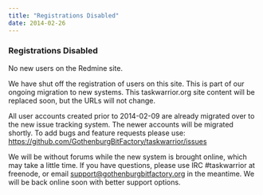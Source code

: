```yaml
---
title: "Registrations Disabled"
date: 2014-02-26
---
```


### Registrations Disabled 

No new users on the Redmine site.

We have shut off the registration of users on this site.
This is part of our ongoing migration to new systems.
This taskwarrior.org site content will be replaced soon, but the URLs will not change.

All user accounts created prior to 2014-02-09 are already migrated over to the new issue tracking system.
The newer accounts will be migrated shortly.
To add bugs and feature requests please use: https://github.com/GothenburgBitFactory/taskwarrior/issues

We will be without forums while the new system is brought online, which may take a little time.
If you have questions, please use IRC \#taskwarrior at freenode, or email <support@gothenburgbitfactory.org> in the meantime.
We will be back online soon with better support options.
